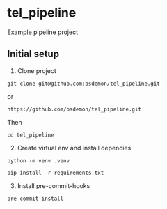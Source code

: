 # tel_pipeline
Example pipeline project

## Initial setup

1. Clone project
```
git clone git@github.com:bsdemon/tel_pipeline.git
```
or
```
https://github.com/bsdemon/tel_pipeline.git
```
Then
```
cd tel_pipeline
```

2. Create virtual env and install depencies

```
python -m venv .venv

pip install -r requirements.txt
```

3. Install pre-commit-hooks
```
pre-commit install
````
